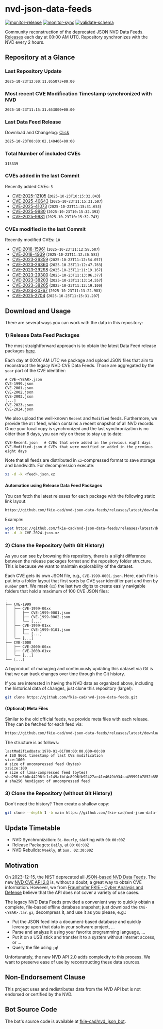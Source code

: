# nvd-json-data-feeds

[![monitor-release](https://github.com/fkie-cad/nvd-json-data-feeds/actions/workflows/monitor_release.yml/badge.svg)](https://github.com/fkie-cad/nvd-json-data-feeds/actions/workflows/monitor_release.yml)
[![monitor-sync](https://github.com/fkie-cad/nvd-json-data-feeds/actions/workflows/monitor_sync.yml/badge.svg)](https://github.com/fkie-cad/nvd-json-data-feeds/actions/workflows/monitor_sync.yml)
[![validate-schema](https://github.com/fkie-cad/nvd-json-data-feeds/actions/workflows/validate_schema.yml/badge.svg)](https://github.com/fkie-cad/nvd-json-data-feeds/actions/workflows/validate_schema.yml)

Community reconstruction of the deprecated JSON NVD Data Feeds.
[Releases](https://github.com/fkie-cad/nvd-json-data-feeds/releases/latest) each day at 00:00 AM UTC.
Repository synchronizes with the NVD every 2 hours.

## Repository at a Glance

### Last Repository Update

```plain
2025-10-23T12:00:11.055073+00:00
```

### Most recent CVE Modification Timestamp synchronized with NVD

```plain
2025-10-23T11:15:31.653000+00:00
```

### Last Data Feed Release

Download and Changelog: [Click](https://github.com/fkie-cad/nvd-json-data-feeds/releases/latest)

```plain
2025-10-23T00:00:02.140406+00:00
```

### Total Number of included CVEs

```plain
315339
```

### CVEs added in the last Commit

Recently added CVEs: `5`

- [CVE-2025-12105](CVE-2025/CVE-2025-121xx/CVE-2025-12105.json) (`2025-10-23T10:15:32.043`)
- [CVE-2025-40643](CVE-2025/CVE-2025-406xx/CVE-2025-40643.json) (`2025-10-23T11:15:31.507`)
- [CVE-2025-41073](CVE-2025/CVE-2025-410xx/CVE-2025-41073.json) (`2025-10-23T11:15:31.653`)
- [CVE-2025-9980](CVE-2025/CVE-2025-99xx/CVE-2025-9980.json) (`2025-10-23T10:15:32.393`)
- [CVE-2025-9981](CVE-2025/CVE-2025-99xx/CVE-2025-9981.json) (`2025-10-23T10:15:32.743`)


### CVEs modified in the last Commit

Recently modified CVEs: `10`

- [CVE-2018-15961](CVE-2018/CVE-2018-159xx/CVE-2018-15961.json) (`2025-10-23T11:12:58.507`)
- [CVE-2018-4939](CVE-2018/CVE-2018-49xx/CVE-2018-4939.json) (`2025-10-23T11:12:36.583`)
- [CVE-2023-26359](CVE-2023/CVE-2023-263xx/CVE-2023-26359.json) (`2025-10-23T11:12:54.057`)
- [CVE-2023-26360](CVE-2023/CVE-2023-263xx/CVE-2023-26360.json) (`2025-10-23T11:12:47.763`)
- [CVE-2023-29298](CVE-2023/CVE-2023-292xx/CVE-2023-29298.json) (`2025-10-23T11:11:19.167`)
- [CVE-2023-29300](CVE-2023/CVE-2023-293xx/CVE-2023-29300.json) (`2025-10-23T11:13:06.377`)
- [CVE-2023-38203](CVE-2023/CVE-2023-382xx/CVE-2023-38203.json) (`2025-10-23T11:13:14.557`)
- [CVE-2023-38205](CVE-2023/CVE-2023-382xx/CVE-2023-38205.json) (`2025-10-23T11:13:19.100`)
- [CVE-2024-20767](CVE-2024/CVE-2024-207xx/CVE-2024-20767.json) (`2025-10-23T11:13:22.983`)
- [CVE-2025-2704](CVE-2025/CVE-2025-27xx/CVE-2025-2704.json) (`2025-10-23T11:15:31.207`)


## Download and Usage

There are several ways you can work with the data in this repository:

### 1) Release Data Feed Packages

The most straightforward approach is to obtain the latest Data Feed release packages [here](https://github.com/fkie-cad/nvd-json-data-feeds/releases/latest).

Each day at 00:00 AM UTC we package and upload JSON files that aim to reconstruct the legacy NVD CVE Data Feeds.
Those are aggregated by the `year` part of the CVE identifier:

```
# CVE-<YEAR>.json
CVE-1999.json
CVE-2001.json
CVE-2002.json
CVE-2003.json
[...]
CVE-2023.json
CVE-2024.json
```

We also upload the well-known `Recent` and `Modified` feeds.
Furthermore, we provide the `All` feed, which contains a recent snapshot of all NVD records.
Once your local copy is synchronized and the last synchronization is no older than 8 days, you can rely on these to stay up to date:

```plain
CVE-Recent.json   # CVEs that were added in the previous eight days
CVE-Modified.json # CVEs that were modified or added in the previous eight days
```

Note that all feeds are distributed in `xz`-compressed format to save storage and bandwidth.
For decompression execute:

```sh
xz -d -k <feed>.json.xz
```

#### Automation using Release Data Feed Packages

You can fetch the latest releases for each package with the following static link layout:

```sh
https://github.com/fkie-cad/nvd-json-data-feeds/releases/latest/download/CVE-<YEAR>.json.xz
```

Example:

```sh
wget https://github.com/fkie-cad/nvd-json-data-feeds/releases/latest/download/CVE-2024.json.xz
xz -d -k CVE-2024.json.xz
```

### 2) Clone the Repository (with Git History)

As you can see by browsing this repository, there is a slight difference between the release packages format and the repository folder structure.
This is because we want to maintain explorability of the dataset.

Each CVE gets its own JSON file, e.g., `CVE-1999-0001.json`.
Here, each file is put into a folder layout that first sorts by CVE `year` identifier part and then by `number` part.
We mask (`xx`) the last two digits to create easily navigable folders that hold a maximum of 100 CVE JSON files:

```plain
.
├── CVE-1999
│   ├── CVE-1999-00xx
│   │   ├── CVE-1999-0001.json
│   │   ├── CVE-1999-0002.json
│   │   └── [...]
│   ├── CVE-1999-01xx
│   │   ├── CVE-1999-0101.json
│   │   └── [...]
│   └── [...]
├── CVE-2000
│   ├── CVE-2000-00xx
│   ├── CVE-2000-01xx
│   └── [...]
└── [...]
```

A byproduct of managing and continuously updating this dataset via Git is that we can track changes over time through the Git history.

If you are interested in having the NVD data as organized above, including the historical data of changes, just clone this repository (large!):

```sh
git clone https://github.com/fkie-cad/nvd-json-data-feeds.git
```

#### (Optional) Meta Files

Similar to the old official feeds, we provide meta files with each release. They can be fetched for each feed via:

```sh
https://github.com/fkie-cad/nvd-json-data-feeds/releases/latest/download/CVE-<YEAR>.meta
```

The structure is as follows:

```plain
lastModifiedDate:1970-01-01T00:00:00.000+00:00                          # ISO 8601 timestamp of last CVE modification
size:1000                                                               # size of uncompressed feed (bytes)
xzSize:100                                                              # size of lzma-compressed feed (bytes)
sha256:e3b0c44298fc1c149afbf4c8996fb92427ae41e4649b934ca495991b7852b855 # sha256 hexdigest of uncompressed feed
```

### 3) Clone the Repository (without Git History)

Don't need the history? Then create a shallow copy:

```sh
git clone --depth 1 -b main https://github.com/fkie-cad/nvd-json-data-feeds.git
```


## Update Timetable

* NVD Synchronization: `Bi-Hourly`, starting with `00:00:00Z`
* Release Packages: `Daily`, at `00:00:00Z`
* NVD Rebuilds: `Weekly`, at `Sun, 02:30:00Z`


## Motivation

On 2023-12-15, the NIST deprecated all [JSON-based NVD Data Feeds](https://nvd.nist.gov/vuln/data-feeds#divRetirementBanner-1).
The new [NVD CVE API 2.0](https://nvd.nist.gov/developers/vulnerabilities) is, without a doubt, a great way to obtain CVE information.
However, we from [Fraunhofer FKIE - Cyber Analysis and Defense](https://www.fkie.fraunhofer.de/en/departments/cad.html) believe that the API does not cover a variety of use cases.

The legacy NVD Data Feeds provided a convenient way to quickly obtain a complete, file-based offline database snapshot; just download the `CVE-<YEAR>.tar.gz`, decompress it, and use it as you please, e.g.:

- Put the JSON feed into a document-based database and quickly leverage upon that data in your software project, ...
- Parse and analyze it using your favorite programming language, ...
- Put it on a USB stick and transfer it to a system without internet access, or ...
- Query the file using `jq`!

Unfortunately, the new NVD API 2.0 adds complexity to this process.
We want to preserve ease of use by reconstructing these data sources.

## Non-Endorsement Clause

This project uses and redistributes data from the NVD API but is not endorsed or certified by the NVD.

## Bot Source Code

The bot's source code is available at [fkie-cad/nvd\_json\_bot](https://github.com/fkie-cad/nvd_json_bot).